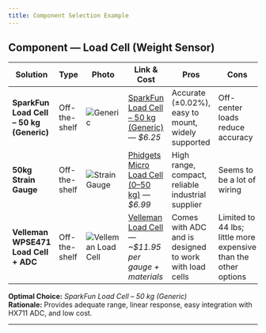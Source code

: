 ```yaml
---
title: Component Selection Example
---
```


## Component — Load Cell (Weight Sensor)

| **Solution** | **Type** | **Photo** | **Link & Cost** | **Pros** | **Cons** |
|---------------|----------|------------|------------------|-----------|-----------|
| **SparkFun Load Cell – 50 kg (Generic)** | Off-the-shelf | ![Generic](https://www.sparkfun.com/media/catalog/product/cache/a793f13fd3d678cea13d28206895ba0c/1/0/10245-01a.jpg) | [SparkFun Load Cell – 50 kg (Generic)](https://www.sparkfun.com/products/14727](https://www.sparkfun.com/load-sensor-50kg-generic.html)) — *$6.25* | Accurate (±0.02%), easy to mount, widely supported | Off-center loads reduce accuracy |
| **50kg Strain Gauge** | Off-the-shelf | ![Strain Gauge](https://i.ebayimg.com/images/g/x~oAAOSw79Vm86qD/s-l1600.webp) | [Phidgets Micro Load Cell (0–50 kg)](https://www.ebay.com/itm/286077381781) — *$6.99* | High range, compact, reliable industrial supplier | Seems to be a lot of wiring |
| **Velleman WPSE471 Load Cell + ADC** | Off-the-shelf | ![Velleman Load Cell](https://mm.digikey.com/Volume0/opasdata/d220001/derivates/1/008/957/MFG_WPSE471_sml%28200x200%29.jpg) | [Velleman Load Cell](https://www.digikey.com/en/products/detail/velleman/WPSE471/25965862) — *~$11.95 per gauge + materials* | Comes with ADC and is designed to work with load cells | Limited to 44 lbs; little more expensive than the other options |

**Optimal Choice:** *SparkFun Load Cell – 50 kg (Generic)*  
**Rationale:** Provides adequate range, linear response, easy integration with HX711 ADC, and low cost.

---
